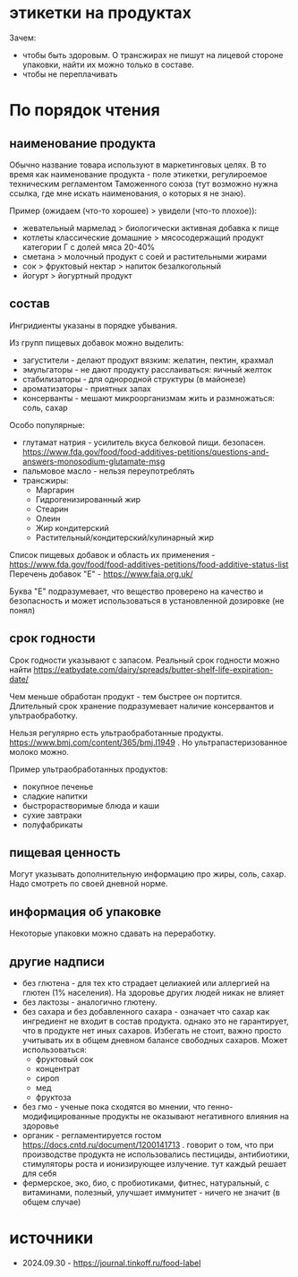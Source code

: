 # этикетки на продуктах

Зачем:
+ чтобы быть здоровым. О трансжирах не пишут на лицевой стороне упаковки, найти их можно только в составе.
+ чтобы не переплачивать

# По порядок чтения

## наименование продукта

Обычно название товара используют в маркетинговых целях. В то время как
наименование продукта - поле этикетки, регулироемое техническим регламентом
Таможенного союза (тут возможно нужна ссылка, где мне искать наименования, о которых я не знаю).

Пример (ожидаем (что-то хорошее) > увидели (что-то плохое)):
+ жевательный мармелад > биологически активная добавка к пище
+ котлеты классические домашние > мясосодержащий продукт категории Г с долей мяса 20-40%
+ сметана > молочный продукт с соей и растительными жирами
+ сок > фруктовый нектар > напиток безалкогольный
+ йогурт > йогуртный продукт

## состав

Ингридиенты указаны в порядке убывания.

Из групп пищевых добавок можно выделить:
+ загустители - делают продукт вязким: желатин, пектин, крахмал
+ эмульгаторы - не дают продукту расслаиваться: яичный желток
+ стабилизаторы - для однородной структуры (в майонезе)
+ ароматизаторы - приятных запах
+ консерванты - мешают микроорганизмам жить и размножаться: соль, сахар

Особо популярные:
+ глутамат натрия - усилитель вкуса белковой пищи. безопасен. https://www.fda.gov/food/food-additives-petitions/questions-and-answers-monosodium-glutamate-msg
+ пальмовое масло - нельзя переупотреблять
+ трансжиры:
    - Маргарин
    - Гидрогенизированный жир
    - Стеарин
    - Олеин
    - Жир кондитерский
    - Растительный/кондитерский/кулинарный жир

Список пищевых добавок и область их применения - https://www.fda.gov/food/food-additives-petitions/food-additive-status-list
Перечень добавок "Е" - https://www.faia.org.uk/

Буква "E" подразумевает, что вещество проверено на качество и безопасность и может использоваться в установленной дозировке (не понял)

## срок годности

Срок годности указывают с запасом. Реальный срок годности можно найти
https://eatbydate.com/dairy/spreads/butter-shelf-life-expiration-date/

Чем меньше обработан продукт - тем быстрее он портится. Длительный срок
хранение подразумевает наличие консервантов и ультраобработку.

Нельзя регулярно есть ультраобработанные продукты. https://www.bmj.com/content/365/bmj.l1949 . Но ультрапастеризованное молоко можно.

Пример ультраобработанных продуктов:
+ покупное печенье
+ сладкие напитки
+ быстрорастворимые блюда и каши
+ сухие завтраки
+ полуфабрикаты

## пищевая ценность

Могут указывать дополнительную информацию про жиры, соль, сахар. Надо смотреть по своей дневной норме.

## информация об упаковке

Некоторые упаковки можно сдавать на переработку.

## другие надписи

+ без глютена - для тех кто страдает целиакией или аллергией на глютен (1% населения). На здоровье других людей никак не влияет
+ без лактозы - аналогично глютену.
+ без сахара и без добавленного сахара - означает что сахар как ингредиент не входит в состав продукта. однако это не гарантирует, что в продукте нет иных сахаров. Избегать не стоит, важно просто учитывать их в общем дневном балансе свободных сахаров. Может использоваться:
    - фруктовый сок
    - концентрат
    - сироп
    - мед
    - фруктоза
+ без гмо - ученые пока сходятся во мнении, что генно-модифицированные продукты не оказывают негативного влияния на здоровье
+ органик - регламентируется гостом https://docs.cntd.ru/document/1200141713 . говорит о том, что при производстве продукта не использовались пестициды, антибиотики, стимуляторы роста и ионизирующее излучение. тут каждый решает для себя
+ фермерское, эко, био, с пробиотиками, фитнес, натуральный, с витаминами, полезный, улучшает иммунитет - ничего не значит (в общем случае)

# источники

+ 2024.09.30 - https://journal.tinkoff.ru/food-label
